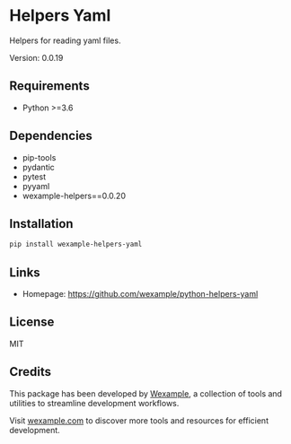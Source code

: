 # Helpers Yaml

Helpers for reading yaml files.

Version: 0.0.19

## Requirements

- Python >=3.6

## Dependencies

- pip-tools
- pydantic
- pytest
- pyyaml
- wexample-helpers==0.0.20

## Installation

```bash
pip install wexample-helpers-yaml
```

## Links

- Homepage: https://github.com/wexample/python-helpers-yaml

## License

MIT
## Credits

This package has been developed by [Wexample](https://wexample.com), a collection of tools and utilities to streamline development workflows.

Visit [wexample.com](https://wexample.com) to discover more tools and resources for efficient development.